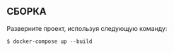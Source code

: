 СБОРКА
------------
Разверните проект, используя следующую команду:

~~~
$ docker-compose up --build
~~~